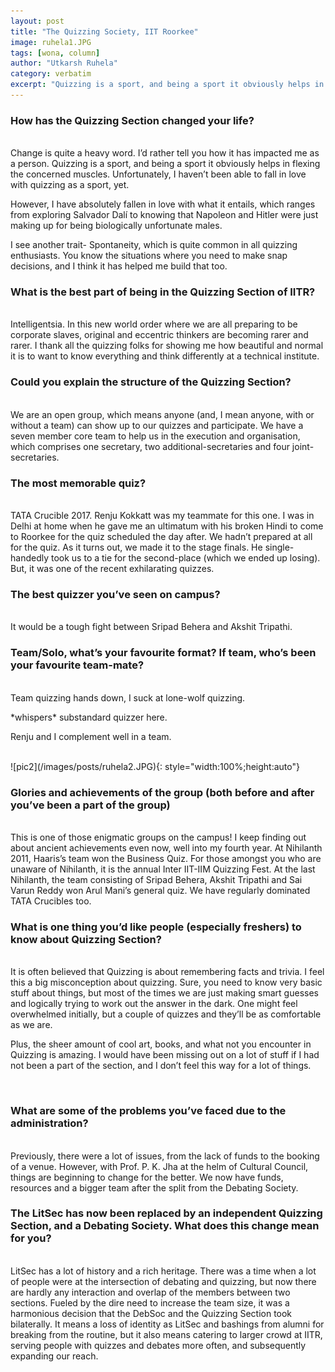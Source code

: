 ```yaml
---
layout: post
title: "The Quizzing Society, IIT Roorkee"
image: ruhela1.JPG
tags: [wona, column]
author: "Utkarsh Ruhela"
category: verbatim 
excerpt: "Quizzing is a sport, and being a sport it obviously helps in flexing the concerned muscles. We are an open group, which means anyone (with or without a team) can show up to our quizzes and psarticipate."
---
```


### How has the Quizzing Section changed your life?
<br>
Change is quite a heavy word. I’d rather tell you how it has impacted me as a person. Quizzing is a sport, and being a sport it obviously helps in flexing the concerned muscles. Unfortunately, I haven’t been able to fall in love with quizzing as a sport, yet.

However, I have absolutely fallen in love with what it entails, which ranges from exploring Salvador Dalí to knowing that Napoleon and Hitler were just making up for being biologically unfortunate males.

I see another trait- Spontaneity, which is quite common in all quizzing enthusiasts. You know the situations where you need to make snap decisions, and I think it has helped me build that too.
<br>

### What is the best part of being in the Quizzing Section of IITR?
<br>
Intelligentsia. In this new world order where we are all preparing to be corporate slaves, original and eccentric thinkers are becoming rarer and rarer. I thank all the quizzing folks for showing me how beautiful and normal it is to want to know everything and think differently at a technical institute.

<br>

### Could you explain the structure of the Quizzing Section?
<br>
We are an open group, which means anyone (and, I mean anyone, with or without a team) can show up to our quizzes and participate. 
We have a seven member core team to help us in the execution and organisation, which comprises one secretary, two additional-secretaries and  four joint-secretaries.

<br>

### The most memorable quiz?
<br>
TATA Crucible 2017. Renju Kokkatt was my teammate for this one. I was in Delhi at home when he gave me an ultimatum with his broken Hindi to come to Roorkee for the quiz scheduled the day after. We hadn’t prepared at all for the quiz. As it turns out, we made it to the stage finals. He single-handedly took us to a tie for the second-place (which we ended up losing). But, it was one of the recent exhilarating quizzes.

<br>

### The best quizzer you’ve seen on campus?
<br>
It would be a tough fight between Sripad Behera and Akshit Tripathi.

<br>

### Team/Solo, what’s your favourite format? If team, who’s been your favourite team-mate?
<br>
Team quizzing hands down, I suck at lone-wolf quizzing.

\*whispers\* substandard quizzer here.

Renju and I complement well in a team.

<br>
![pic2](/images/posts/ruhela2.JPG){: style="width:100%;height:auto"}
<br>

### Glories and achievements of the group (both before and after you’ve been a part of the group)
<br>
This is one of those enigmatic groups on the campus! I keep finding out about ancient achievements even now, well into my fourth year. At Nihilanth 2011, Haaris’s team won the Business Quiz. For those amongst you who are unaware of Nihilanth, it is the annual Inter IIT-IIM Quizzing Fest. At the last Nihilanth, the team consisting of Sripad Behera, Akshit Tripathi and Sai Varun Reddy won Arul Mani’s general quiz. We have regularly dominated TATA Crucibles too.

<br>

### What is one thing you’d like people (especially freshers) to know about Quizzing Section?
<br>
It is often believed that Quizzing is about remembering facts and trivia. I feel this a big misconception about quizzing. Sure, you need to know very basic stuff about things, but most of the times we are just making smart guesses and logically trying to work out the answer in the dark. One might feel overwhelmed initially, but a couple of quizzes and they’ll be as comfortable as we are.

Plus, the sheer amount of cool art, books, and what not you encounter in Quizzing is amazing. I would have been missing out on a lot of stuff if I had not been a part of the section, and I don’t feel this way for a lot of things.

<br>

### What are some of the problems you’ve faced due to the administration?
<br> 
Previously, there were a lot of issues, from the lack of funds to the booking of a venue. However, with Prof. P. K. Jha at the helm of Cultural Council, things are beginning to change for the better. We now have funds, resources and a bigger team after the split from the Debating Society.

<br>

### The LitSec has now been replaced by an independent Quizzing Section, and a Debating Society. What does this change mean for you?
<br>
LitSec has a lot of history and a rich heritage. There was a time when a lot of people were at the intersection of debating and quizzing, but now there are hardly any interaction and overlap of the members between two sections. Fueled by the dire need to increase the team size, it was a harmonious decision that the DebSoc and the Quizzing Section took bilaterally. It means a loss of identity as LitSec and bashings from alumni for breaking from the routine, but it also means catering to larger crowd at IITR, serving people with quizzes and debates more often, and subsequently expanding our reach.

